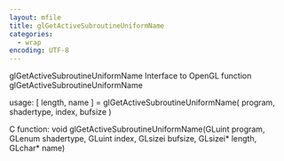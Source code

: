 ```yaml
---
layout: mfile
title: glGetActiveSubroutineUniformName
categories:
  - wrap
encoding: UTF-8
---
```


glGetActiveSubroutineUniformName  Interface to OpenGL function glGetActiveSubroutineUniformName

usage:  [ length, name ] = glGetActiveSubroutineUniformName( program, shadertype, index, bufsize )

C function:  void glGetActiveSubroutineUniformName(GLuint program, GLenum shadertype, GLuint index, GLsizei bufsize, GLsizei\* length, GLchar\* name)